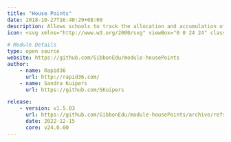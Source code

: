```yaml
---
title: "House Points"
date: 2018-10-27T16:40:29+08:00
description: Allows schools to track the allocation and accumulation of house points.
icon: <svg xmlns="http://www.w3.org/2000/svg" viewBox="0 0 24 24" class="w-8"><path class="fill-current" d="M9 22H5a1 1 0 0 1-1-1V11l8-8 8 8v10a1 1 0 0 1-1 1h-4a1 1 0 0 1-1-1v-4a1 1 0 0 0-1-1h-2a1 1 0 0 0-1 1v4a1 1 0 0 1-1 1zm3-9a2 2 0 1 0 0-4 2 2 0 0 0 0 4z"></path><path class="fill-primary" d="M12.01 4.42l-8.3 8.3a1 1 0 1 1-1.42-1.41l9.02-9.02a1 1 0 0 1 1.41 0l8.99 9.02a1 1 0 0 1-1.42 1.41l-8.28-8.3z"></path></svg>

# Module Details
type: open source
website: https://github.com/GibbonEdu/module-housePoints
author:
    - name: Rapid36
      url: http://rapid36.com/
    - name: Sandra Kuipers
      url: https://github.com/SKuipers

release:
    - version: v1.5.03
      url: https://github.com/GibbonEdu/module-housePoints/archive/refs/tags/v1.5.03.zip
      date: 2022-12-15
      core: v24.0.00
---
```

